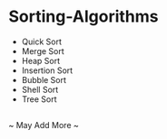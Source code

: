 # Sorting-Algorithms #
- Quick Sort
- Merge Sort
- Heap Sort
- Insertion Sort
- Bubble Sort
- Shell Sort
- Tree Sort

##
~ May Add More ~
